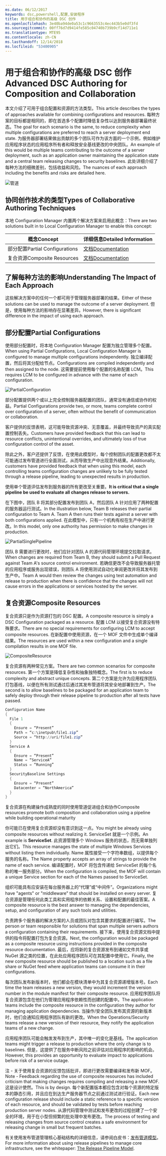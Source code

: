 ```yaml
---
ms.date: 06/12/2017
keywords: dsc,powershell,配置,安装程序
title: 用于组合和协作的高级 DSC 创作
ms.openlocfilehash: 3e40ba94de0a53c1c9663553c4ec443b5e0df3fd
ms.sourcegitcommit: 00ff76d7d9414fe585c04740b739b9cf14d711e1
ms.translationtype: MTE95
ms.contentlocale: zh-CN
ms.lasthandoff: 12/14/2018
ms.locfileid: "53400905"
---
```

# <a name="advanced-dsc-authoring-for-composition-and-collaboration"></a><span data-ttu-id="3fe93-103">用于组合和协作的高级 DSC 创作</span><span class="sxs-lookup"><span data-stu-id="3fe93-103">Advanced DSC Authoring for Composition and Collaboration</span></span>

<span data-ttu-id="3fe93-104">本文介绍了可用于组合配置和资源的方法类型。</span><span class="sxs-lookup"><span data-stu-id="3fe93-104">This article describes the types of approaches available for combining configurations and resources.</span></span>
<span data-ttu-id="3fe93-105">每种方案的目标都是相同的，即在首选多个配置时降低复杂性以达到服务器部署最终状态。</span><span class="sxs-lookup"><span data-stu-id="3fe93-105">The goal for each scenario is the same, to reduce complexity when multiple configurations are preferred to reach a server deployment end state.</span></span>
<span data-ttu-id="3fe93-106">为服务器部署结果做出贡献的多个团队可作为该方面的一个示例，例如维护应用程序状态的应用程序所有者和释放安全基线更改的中央团队。</span><span class="sxs-lookup"><span data-stu-id="3fe93-106">An example of this would be multiple teams contributing to the outcome of a server deployment, such as an application owner maintaining the application state and a central team releasing changes to security baselines.</span></span>
<span data-ttu-id="3fe93-107">此处详细介绍了每种方法的细微差别，包括收益和风险。</span><span class="sxs-lookup"><span data-stu-id="3fe93-107">The nuances of each approach including the benefits and risks are detailed here.</span></span>

![管道](../images/Pipeline.jpg)

## <a name="types-of-collaborative-authoring-techniques"></a><span data-ttu-id="3fe93-109">协同创作技术的类型</span><span class="sxs-lookup"><span data-stu-id="3fe93-109">Types of Collaborative Authoring Techniques</span></span>

<span data-ttu-id="3fe93-110">本地 Configuration Manager 内置两个解决方案来启用此概念：</span><span class="sxs-lookup"><span data-stu-id="3fe93-110">There are two solutions built in to Local Configuration Manager to enable this concept:</span></span>

| <span data-ttu-id="3fe93-111">概念</span><span class="sxs-lookup"><span data-stu-id="3fe93-111">Concept</span></span> | <span data-ttu-id="3fe93-112">详细信息</span><span class="sxs-lookup"><span data-stu-id="3fe93-112">Detailed Information</span></span>
|-|-
| <span data-ttu-id="3fe93-113">部分配置</span><span class="sxs-lookup"><span data-stu-id="3fe93-113">Partial Configurations</span></span> | [<span data-ttu-id="3fe93-114">文档</span><span class="sxs-lookup"><span data-stu-id="3fe93-114">Documentation</span></span>](../pull-server/partialConfigs.md)
| <span data-ttu-id="3fe93-115">复合资源</span><span class="sxs-lookup"><span data-stu-id="3fe93-115">Composite Resources</span></span> | [<span data-ttu-id="3fe93-116">文档</span><span class="sxs-lookup"><span data-stu-id="3fe93-116">Documentation</span></span>](../resources/authoringResourceComposite.md)

## <a name="understanding-the-impact-of-each-approach"></a><span data-ttu-id="3fe93-117">了解每种方法的影响</span><span class="sxs-lookup"><span data-stu-id="3fe93-117">Understanding The Impact of Each Approach</span></span>

<span data-ttu-id="3fe93-118">这些解决方案中的任何一个都可用于管理服务器部署的结果。</span><span class="sxs-lookup"><span data-stu-id="3fe93-118">Either of these solutions can be used to manage the outcome of a server deployment.</span></span>
<span data-ttu-id="3fe93-119">但是，使用每种方法的影响存在显著差异。</span><span class="sxs-lookup"><span data-stu-id="3fe93-119">However, there is significant difference in the impact of using each approach.</span></span>

## <a name="partial-configurations"></a><span data-ttu-id="3fe93-120">部分配置</span><span class="sxs-lookup"><span data-stu-id="3fe93-120">Partial Configurations</span></span>

<span data-ttu-id="3fe93-121">使用部分配置时，将本地 Configuration Manager 配置为独立管理多个配置。</span><span class="sxs-lookup"><span data-stu-id="3fe93-121">When using Partial Configurations, Local Configuration Manager is configured to manage multiple configurations independently.</span></span>
<span data-ttu-id="3fe93-122">独立编译配置，然后将其分配给节点。</span><span class="sxs-lookup"><span data-stu-id="3fe93-122">Configurations are compiled independently and then assigned to the node.</span></span>
<span data-ttu-id="3fe93-123">这需要提前使用每个配置的名称配置 LCM。</span><span class="sxs-lookup"><span data-stu-id="3fe93-123">This requires LCM to be configured in advance with the name of each configuration.</span></span>

![PartialConfiguration](../images/PartialConfiguration.jpg)

<span data-ttu-id="3fe93-125">部分配置提供两个或以上完全控制服务器配置的团队，通常没有通信或协作的权益。</span><span class="sxs-lookup"><span data-stu-id="3fe93-125">Partial Configurations provide two, or more, teams complete control over configuration of a server, often without the benefit of communication or collaboration.</span></span>

<span data-ttu-id="3fe93-126">客户提供的反馈表明，这可能导致资源冲突、无意覆盖，并最终导致资产的真实配置控制丢失。</span><span class="sxs-lookup"><span data-stu-id="3fe93-126">Customers have provided feedback that this can lead to resource conflicts, unintentional overrides, and ultimately loss of true configuration control of the asset.</span></span>

<span data-ttu-id="3fe93-127">除此之外，客户还提供了反馈，在使用此模型时，每个控制团队的配置更改都不太可能通过发布管道进行全面测试，从而导致生产中出现意外结果。</span><span class="sxs-lookup"><span data-stu-id="3fe93-127">Additionally, customers have provided feedback that when using this model, each controlling teams configuration changes are unlikely to be fully tested through a release pipeline, leading to unexpected results in production.</span></span>

<span data-ttu-id="3fe93-128">使用单个管道评估发布到服务器的所有更改至关重要。</span><span class="sxs-lookup"><span data-stu-id="3fe93-128">**It is critical that a single pipeline be used to evaluate all changes release to servers.**</span></span>

<span data-ttu-id="3fe93-129">在下图中，团队 B 将其部分配置发布到团队 A，然后团队 A 针对应用了两种配置的服务器运行测试。</span><span class="sxs-lookup"><span data-stu-id="3fe93-129">In the illustration below, Team B releases their partial configuration to Team A. Team A then runs their tests against a server with both configurations applied.</span></span>
<span data-ttu-id="3fe93-130">在此模型中，只有一个机构有权在生产中进行更改。</span><span class="sxs-lookup"><span data-stu-id="3fe93-130">In this model, only one authority has permission to make changes in production.</span></span>

![PartialSinglePipeline](../images/PartialSinglePipeline.jpg)

<span data-ttu-id="3fe93-132">团队 B 需要进行更改时，他们应针对团队 A 的源代码管理环境提交拉取请求。</span><span class="sxs-lookup"><span data-stu-id="3fe93-132">When changes are required from Team B, they should submit a Pull Request against Team A's source control environment.</span></span>
<span data-ttu-id="3fe93-133">若确信更改不会导致服务器托管的应用程序或服务出现错误，则团队 A 将使用测试自动化审阅更改并将其发布到生产中。</span><span class="sxs-lookup"><span data-stu-id="3fe93-133">Team A would then review the changes using test automation and release to production when there is confidence that the changes will not cause errors in the applications or services hosted by the server.</span></span>

## <a name="composite-resources"></a><span data-ttu-id="3fe93-134">复合资源</span><span class="sxs-lookup"><span data-stu-id="3fe93-134">Composite Resources</span></span>

<span data-ttu-id="3fe93-135">复合资源只是作为资源打包的 DSC 配置。</span><span class="sxs-lookup"><span data-stu-id="3fe93-135">A composite resource is simply a DSC Configuration packaged as a resource.</span></span>
<span data-ttu-id="3fe93-136">配置 LCM 以接受复合资源没有特殊要求。</span><span class="sxs-lookup"><span data-stu-id="3fe93-136">There are no special requirements for configuring LCM to accept composite resources.</span></span>
<span data-ttu-id="3fe93-137">在新配置中使用资源，在一个 MOF 文件中生成单个编译结果。</span><span class="sxs-lookup"><span data-stu-id="3fe93-137">The resources are used within a new configuration and a single compilation results in one MOF file.</span></span>

![CompositeResource](../images/CompositeResource.jpg)

<span data-ttu-id="3fe93-139">复合资源有两种常见方案。</span><span class="sxs-lookup"><span data-stu-id="3fe93-139">There are two common scenarios for composite resources.</span></span>
<span data-ttu-id="3fe93-140">第一个方案是降低复杂性和抽象独特概念。</span><span class="sxs-lookup"><span data-stu-id="3fe93-140">The first is to reduce complexity and abstract unique concepts.</span></span>
<span data-ttu-id="3fe93-141">第二个方案是允许为应用程序团队打包基线，以便在所有测试通过后通过其发布管道将其安全地部署到生产。</span><span class="sxs-lookup"><span data-stu-id="3fe93-141">The second is to allow baselines to be packaged for an application team to safely deploy through their release pipeline to production after all tests have passed.</span></span>

```PowerShell
Configuration Name
{
  File 1
  {
    Ensure = “Present”
    Path = “c:\inetpub\file1.zip”
    Source = “http://uri/file1.zip”
  }
  Service A
  {
    Ensure = “Present”
    Name = “ServiceA”
    Status = “Running”
  }
  SecurityBaseline Settings
  {
    Ensure = “Present”
    Datacenter = “NorthAmerica”
  }
}
```

<span data-ttu-id="3fe93-142">复合资源在构建操作成熟度的同时使用管道促进组合和协作</span><span class="sxs-lookup"><span data-stu-id="3fe93-142">Composite resources promote both composition and collaboration using a pipeline while building operational maturity</span></span>

<span data-ttu-id="3fe93-143">你可能已在使用复合资源却没有意识到这一点。</span><span class="sxs-lookup"><span data-stu-id="3fe93-143">You might be already using composite resources without realizing it.</span></span>
<span data-ttu-id="3fe93-144">ServiceSet 就是一个示例。</span><span class="sxs-lookup"><span data-stu-id="3fe93-144">An example is **ServiceSet**.</span></span>
<span data-ttu-id="3fe93-145">此资源管理多个 Windows 服务的状态，而无需单独列出它们。</span><span class="sxs-lookup"><span data-stu-id="3fe93-145">This resource manages the state of multiple Windows Services without listing them individually.</span></span>
<span data-ttu-id="3fe93-146">Name 属性接受一个字符串数组，以提供每个服务的名称。</span><span class="sxs-lookup"><span data-stu-id="3fe93-146">The Name property accepts an array of strings to provide the name of each service.</span></span>
<span data-ttu-id="3fe93-147">编译配置时，MOF 将包含传递给 ServiceSet 的每个名称的唯一服务部分。</span><span class="sxs-lookup"><span data-stu-id="3fe93-147">When the configuration is compiled, the MOF will contain a unique Service section for each of the Names passed to ServiceSet.</span></span>

<span data-ttu-id="3fe93-148">组织可能具有应安装在每台服务器上的“代理”或“中间件”。</span><span class="sxs-lookup"><span data-stu-id="3fe93-148">Organizations might have "agents" or "middleware" that should be installed on every server.</span></span>
<span data-ttu-id="3fe93-149">复合资源是管理任何此类工具和实用程序的依赖关系、设置和配置的最佳答案。</span><span class="sxs-lookup"><span data-stu-id="3fe93-149">A composite resource is the best answer to managing the dependencies, setup, and configuration of any such tools and utilities.</span></span>

<span data-ttu-id="3fe93-150">负责跨多个服务器的解决方案的人员或团队对包含其要求的配置进行编写。</span><span class="sxs-lookup"><span data-stu-id="3fe93-150">The person or team responsible for solutions that span multiple servers authors a configuration containing their requirements.</span></span>
<span data-ttu-id="3fe93-151">接下来，使用复合资源文档中提供的指令将配置打包为复合资源。</span><span class="sxs-lookup"><span data-stu-id="3fe93-151">Next, the configuration would be packaged as a composite resource using instructions provided in the composite resource documentation.</span></span>
<span data-ttu-id="3fe93-152">最后，应将新的复合资源发布到诸如文件共享或 NuGet 源之类的位置，在此处应用程序团队可在其配置中使用它。</span><span class="sxs-lookup"><span data-stu-id="3fe93-152">Finally, the new composite resource should be published to a location such as a file share or NuGet feed where application teams can consume it in their configurations.</span></span>

<span data-ttu-id="3fe93-153">每次团队发布新版本时，他们都会在模块清单中为其复合资源递增版本号。</span><span class="sxs-lookup"><span data-stu-id="3fe93-153">Each time the team releases a new version, they would increment the version number in the module manifest for their composite resource.</span></span>
<span data-ttu-id="3fe93-154">应用程序团队将复合资源包含在他们为管理应用程序依赖性而创建的配置中。</span><span class="sxs-lookup"><span data-stu-id="3fe93-154">The application teams include the composite resource in the configuration they author for managing application dependencies.</span></span>
<span data-ttu-id="3fe93-155">当操作/安全团队发布其资源的新版本时，他们会通知应用程序团队有新的更改。</span><span class="sxs-lookup"><span data-stu-id="3fe93-155">When the Operations/Security teams release a new version of their resource, they notify the application teams of a new change.</span></span>

<span data-ttu-id="3fe93-156">应用程序团队可能会触发发布到生产，其中唯一的变化是基线。</span><span class="sxs-lookup"><span data-stu-id="3fe93-156">The application teams might trigger a release to production where the only change is to baselines.</span></span>
<span data-ttu-id="3fe93-157">但是，这提供了在服务中断风险之前评估对应用程序的影响的机会。</span><span class="sxs-lookup"><span data-stu-id="3fe93-157">However, this provides an opportunity to evaluate impact to applications before risk of a service outage.</span></span>

<span data-ttu-id="3fe93-158">注 - 关于使用复合资源的反馈包括批评，即进行更改需要编译和发布新 MOF。</span><span class="sxs-lookup"><span data-stu-id="3fe93-158">Note - Feedback regarding the use of composite resources has included criticism that making changes requires compiling and releasing a new MOF.</span></span>
<span data-ttu-id="3fe93-159">这是设计使然。</span><span class="sxs-lookup"><span data-stu-id="3fe93-159">This is by design.</span></span>
<span data-ttu-id="3fe93-160">每个新配置版本都应包含对每个资源的特定版本的静态引用，并且应在到达生产服务器节点之前通过测试进行验证。</span><span class="sxs-lookup"><span data-stu-id="3fe93-160">Each new configuration release should include a static reference to a specific version of each resource, and should be validated by tests before reaching production server nodes.</span></span>
<span data-ttu-id="3fe93-161">从源代码管理中测试和发布更改的过程创建了一个安全的环境，用于在小型但频繁的批处理中发布更改。</span><span class="sxs-lookup"><span data-stu-id="3fe93-161">The process of testing and releasing changes from source control creates a safe environment for releasing change in small but frequent batches.</span></span>

<span data-ttu-id="3fe93-162">有关使用发布管道管理核心基础结构的详细信息，请参阅白皮书：[发布管道模型](../further-reading/whitepapers.md)。</span><span class="sxs-lookup"><span data-stu-id="3fe93-162">For more information about using release pipelines to manage core infrastructure, see the whitepaper: [The Release Pipeline Model](../further-reading/whitepapers.md).</span></span>
